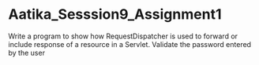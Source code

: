 # Aatika_Sesssion9_Assignment1
Write a program to show how RequestDispatcher is used to forward or include response of a resource in a Servlet. Validate the password entered by the user
